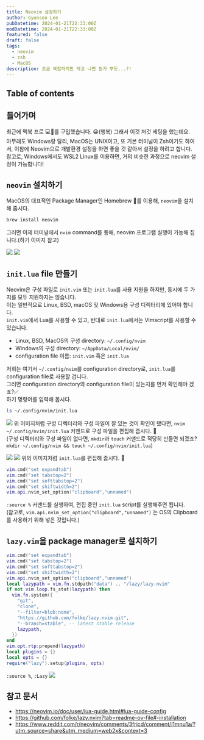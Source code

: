 ```yaml
---
title: Neovim 설정하기
author: Gyunseo Lee
pubDatetime: 2024-01-21T22:33:00Z
modDatetime: 2024-01-21T22:33:00Z
featured: false
draft: false
tags:
  - neovim
  - zsh
  - MacOS
description: 조금 복잡하지만 하고 나면 뭔가 뿌듯...?!
---
```


## Table of contents

## 들어가며

최근에 맥북 프로 💻🍎를 구입했습니다. 😀(행복)
그래서 이것 저것 세팅을 했는데요.  
아무래도 Windows랑 달리, MacOS는 UNIX이고, 또 기본 터미널이 Zsh이기도 하여서, 이참에 Neovim으로 개발환경 설정을 하면 좋을 것 같아서 설정을 하려고 합니다.
참고로, Windows에서도 WSL2 Linux를 이용하면, 거의 비슷한 과정으로 neovim 설정이 가능합니다!

## `neovim` 설치하기

MacOS의 대표적인 Package Manager인 Homebrew 🍺를 이용해, `neovim`을 설치해 줍시다.

```zsh
brew install neovim
```

그러면 이제 터미널에서 `nvim` command를 통해, neovim 프로그램 실행이 가능해 집니다.(하기 이미지 참고)

![](https://res.cloudinary.com/gyunseo-blog/image/upload/f_auto/v1706017235/image_i80h4j.png)
![](https://res.cloudinary.com/gyunseo-blog/image/upload/f_auto/v1706017251/image_ffdkeq.png)

## `init.lua` file 만들기

Neovim은 구성 파일로 `init.vim` 또는 `init.lua`를 사용 지원을 하지만, 동시에 두 가지를 모두 지원하지는 않습니다.  
이는 일반적으로 Linux, BSD, macOS 및 Windows용 구성 디렉터리에 있어야 합니다.  
`init.vim`에서 Lua를 사용할 수 있고, 반대로 `init.lua`에서는 Vimscript를 사용할 수 있습니다.

- Linux, BSD, MacOS의 구성 directory: `~/.config/nvim`
- Windows의 구성 directory: `~/AppData/Local/nvim/`
- configuration file 이름: `init.vim` 혹은 `init.lua`

저희는 여기서 `~/.config/nvim`를 configuration directory로, `init.lua`를 configuration file로 사용할 겁니다.  
그러면 configuration directory와 configuration file이 있는지를 먼저 확인해야 겠죠?✅  
하기 명령어를 입력해 봅시다.

```zsh
ls ~/.config/nvim/init.lua
```

![](https://res.cloudinary.com/gyunseo-blog/image/upload/f_auto/v1706019638/image_v2edi3.png)
위 이미지처럼 구성 디렉터리와 구성 파일이 잘 있는 것이 확인이 됐다면, `nvim ~/.config/nvim/init.lua` 커맨드로 구성 파일을 편집해 줍시다. 📝  
(구성 디렉터리와 구성 파일이 없다면, `mkdir`과 `touch` 커맨드로 적당히 만들면 되겠죠? `mkdir ~/.config/nvim && touch ~/.config/nvim/init.lua`)

![](https://res.cloudinary.com/gyunseo-blog/image/upload/f_auto/v1706020493/image_fmr7cd.png)
![](https://res.cloudinary.com/gyunseo-blog/image/upload/f_auto/v1706020540/image_yjsj9x.png)
위의 이미지처럼 `init.lua`를 편집해 줍시다. 📝

```lua
vim.cmd("set expandtab")
vim.cmd("set tabstop=2")
vim.cmd("set softtabstop=2")
vim.cmd("set shiftwidth=2")
vim.api.nvim_set_option("clipboard","unnamed")
```

`:source %` 커맨드를 실행하여, 편집 중인 `init.lua` script를 실행해주면 됩니다.  
(참고로, `vim.api.nvim_set_option("clipboard","unnamed")` 는 OS의 Clipboard를 사용하기 위해 넣은 것입니다.)

## `lazy.vim`을 package manager로 설치하기

```lua
vim.cmd("set expandtab")
vim.cmd("set tabstop=2")
vim.cmd("set softtabstop=2")
vim.cmd("set shiftwidth=2")
vim.api.nvim_set_option("clipboard","unnamed")
local lazypath = vim.fn.stdpath("data") .. "/lazy/lazy.nvim"
if not vim.loop.fs_stat(lazypath) then
  vim.fn.system({
    "git",
    "clone",
    "--filter=blob:none",
    "https://github.com/folke/lazy.nvim.git",
    "--branch=stable", -- latest stable release
    lazypath,
  })
end
vim.opt.rtp:prepend(lazypath)
local plugins = {}
local opts = {}
require("lazy").setup(plugins, opts)
```

`:source %`, `:Lazy`
![](https://res.cloudinary.com/gyunseo-blog/image/upload/f_auto/v1706022623/image_ojfqlx.png)

## 참고 문서

- <https://neovim.io/doc/user/lua-guide.html#lua-guide-config>
- <https://github.com/folke/lazy.nvim?tab=readme-ov-file#-installation>
- <https://www.reddit.com/r/neovim/comments/3fricd/comment/i1mnu1a/?utm_source=share&utm_medium=web2x&context=3>

